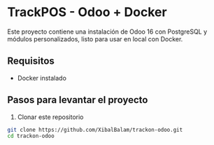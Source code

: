 # TrackPOS - Odoo + Docker

Este proyecto contiene una instalación de Odoo 16 con PostgreSQL y módulos personalizados, listo para usar en local con Docker.

## Requisitos
- Docker instalado

## Pasos para levantar el proyecto

1. Clonar este repositorio

```bash
git clone https://github.com/XibalBalam/trackon-odoo.git
cd trackon-odoo

